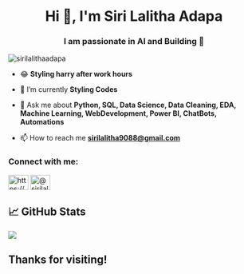 <h1 align="center">Hi 👋, I'm Siri Lalitha Adapa</h1>
<h3 align="center">I am passionate in AI  and Building 🤖</h3>

<p align="left"> <img src="https://komarev.com/ghpvc/?username=sirilalithaadapa&label=Profile%20views&color=0e75b6&style=flat" alt="sirilalithaadapa" /> </p>

 - 😂 **Styling harry after work hours**  

- 🌱 I’m currently **Styling Codes**

- 💬 Ask me about **Python, SQL, Data Science, Data Cleaning, EDA, Machine Learning, WebDevelopment, Power BI, ChatBots, Automations**

- 📫 How to reach me **sirilalitha9088@gmail.com**

<h3 align="left">Connect with me:</h3>
<p align="left">
<a href="https://linkedin.com/in/https://www.linkedin.com/in/siri-lalitha-adapa-5417451b6/" target="blank"><img align="center" src="https://raw.githubusercontent.com/rahuldkjain/github-profile-readme-generator/master/src/images/icons/Social/linked-in-alt.svg" alt="https://www.linkedin.com/in/siri-lalitha-adapa-5417451b6/" height="30" width="40" /></a>
<a href="https://www.hackerrank.com/@sirilalitha" target="blank"><img align="center" src="https://raw.githubusercontent.com/rahuldkjain/github-profile-readme-generator/master/src/images/icons/Social/hackerrank.svg" alt="@sirilalitha" height="30" width="40" /></a>
</p>

<!-- GitHub Stats -->
## 📈 GitHub Stats

<p> <img align="center" src='https://github-readme-stats.vercel.app/api?username=sirilalithaadapa&show_icons=true'/>
  
<!--  <img align="center" src="https://github-readme-streak-stats.herokuapp.com/?user=sirilalithaadapa&" alt="sirilalithaadapa's Stats" /></p>-->

## Thanks for visiting!

